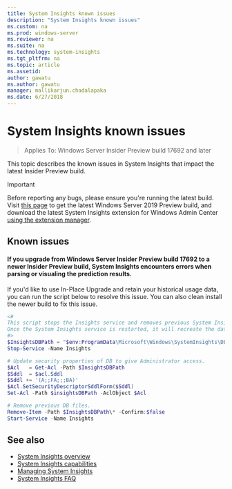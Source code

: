 ```yaml
---
title: System Insights known issues
description: "System Insights known issues"
ms.custom: na
ms.prod: windows-server
ms.reviewer: na
ms.suite: na
ms.technology: system-insights
ms.tgt_pltfrm: na
ms.topic: article
ms.assetid: 
author: gawatu
ms.author: gawatu
manager: mallikarjun.chadalapaka
ms.date: 6/27/2018
---
```

# System Insights known issues

>Applies To: Windows Server Insider Preview build 17692 and later

This topic describes the known issues in System Insights that impact the latest Insider Preview build.

>[!IMPORTANT]
>Before reporting any bugs, please ensure you're running the latest build. Visit [this page](https://www.microsoft.com/en-us/software-download/windowsinsiderpreviewserver) to get the latest Windows Server 2019 Preview build, and download the latest System Insights extension for Windows Admin Center [using the extension manager](https://docs.microsoft.com/en-us/windows-server/manage/windows-admin-center/configure/using-extensions).

## Known issues

#### If you upgrade from Windows Server Insider Preview build 17692 to a newer Insider Preview build, System Insights encounters errors when parsing or visualing the prediction results. 
If you'd like to use In-Place Upgrade and retain your historical usage data, you can run the script below to resolve this issue. You can also clean install the newer build to fix this issue.

```PowerShell
<#
This script stops the Insights service and removes previous System Insights configuration information. 
Once the System Insights service is restarted, it will recreate the database that stores the configuration information, which addresses any issues with In-Place Upgrade from Windows Server Insider Preview build 17692. 
#>
$InsightsDBPath = "$env:ProgramData\Microsoft\Windows\SystemInsights\DB"
Stop-Service -Name Insights

# Update security properties of DB to give Administrator access.
$Acl   = Get-Acl -Path $InsightsDBPath
$Sddl  = $acl.Sddl
$Sddl += '(A;;FA;;;BA)'
$Acl.SetSecurityDescriptorSddlForm($Sddl)
Set-Acl -Path $insightsDBPath -AclObject $Acl

# Remove previous DB files.
Remove-Item -Path $InsightsDBPath\* -Confirm:$false
Start-Service -Name Insights
```

## See also
- [System Insights overview](system-insights-overview.md)
- [System Insights capabilities](system-insights-capabilities.md)
- [Managing System Insights](managing-system-insights.md)
- [System Insights FAQ](system-insights-faq.md)
